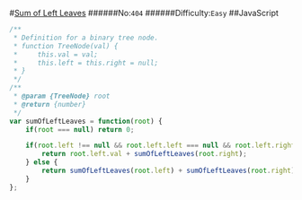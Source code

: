 #[Sum of Left Leaves](https://leetcode.com/problems/sum-of-left-leaves/)
######No:`404`
######Difficulty:`Easy`
##JavaScript

```javascript
/**
 * Definition for a binary tree node.
 * function TreeNode(val) {
 *     this.val = val;
 *     this.left = this.right = null;
 * }
 */
/**
 * @param {TreeNode} root
 * @return {number}
 */
var sumOfLeftLeaves = function(root) {
    if(root === null) return 0;

    if(root.left !== null && root.left.left === null && root.left.right === null) {
        return root.left.val + sumOfLeftLeaves(root.right);
    } else {
        return sumOfLeftLeaves(root.left) + sumOfLeftLeaves(root.right);
    }
};
```
